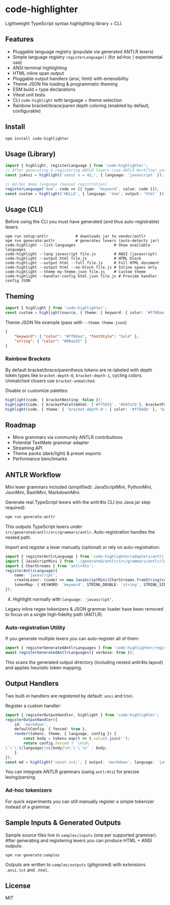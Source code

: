 # code-highlighter

Lightweight TypeScript syntax highlighting library + CLI.

## Features
- Pluggable language registry (populate via generated ANTLR lexers)
- Simple language registry `registerLanguage()` (for ad‑hoc / experimental use)
- ANSI terminal highlighting
- HTML inline span output
- Pluggable output handlers (ansi, html) with extensibility
- Theme JSON file loading & programmatic theming
- ESM build + type declarations
- Vitest unit tests
- CLI `code-highlight` with language + theme selection
- Rainbow bracket/brace/paren depth coloring (enabled by default, configurable)

## Install
```
npm install code-highlighter
```

## Usage (Library)
```ts
import { highlight, registerLanguage } from 'code-highlighter';
// After generating & registering ANTLR lexers (see ANTLR Workflow) you can highlight:
const jsAnsi = highlight('const x = 42;', { language: 'javascript' });

// Ad-hoc demo language (manual registration)
registerLanguage('dum', code => [{ type: 'keyword', value: code }]);
const custom = highlight('HELLO', { language: 'dum', output: 'html' });
```

## Usage (CLI)
Before using the CLI you must have generated (and thus auto-registrable) lexers.

```
npm run setup:antlr            # downloads jar to vendor/antlr
npm run generate:antlr         # generates lexers (auto-detects jar)
code-highlight --list-languages                 # Show available languages
code-highlight --lang javascript file.js        # ANSI (javascript)
code-highlight --output html file.js            # HTML block
code-highlight --output html --full file.js     # Full HTML document
code-highlight --output html --no-block file.js # Inline spans only
code-highlight --theme my-theme.json file.js    # Custom theme
code-highlight --handler-config html.json file.js # Provide handler config JSON
```

## Theming
```ts
import { highlight } from 'code-highlighter';
const custom = highlight(source, { theme: { keyword: { color: '#ff00aa', fontStyle: 'bold' } } });
```

Theme JSON file example (pass with `--theme theme.json`):
```json
{
	"keyword": { "color": "#ff00aa", "fontStyle": "bold" },
	"string": { "color": "#00aa55" }
}
```

### Rainbow Brackets
By default bracket/brace/parenthesis tokens are re-labeled with depth token types like `bracket-depth-0`, `bracket-depth-1`, cycling colors. Unmatched closers use `bracket-unmatched`.

Disable or customize palettes:
```ts
highlight(code, { bracketNesting: false });
highlight(code, { bracketPaletteHtml: ['#ff5555', '#50fa7b'], bracketPaletteAnsi: ['\u001b[91m','\u001b[92m'] });
highlight(code, { theme: { 'bracket-depth-0': { color: '#ff6b6b' }, 'bracket-unmatched': { color: '#ff0000', fontStyle: 'bold' } } });
```

## Roadmap
- More grammars via community ANTLR contributions
- Potential TextMate grammar adapter
- Streaming API
- Theme packs (dark/light) & preset exports
- Performance benchmarks

## ANTLR Workflow
Mini lexer grammars included (simplified): JavaScriptMini, PythonMini, JsonMini, BashMini, MarkdownMini.

Generate real TypeScript lexers with the antlr4ts CLI (no Java jar step required):
```bash
npm run generate:antlr
```
This outputs TypeScript lexers under `src/generated/antlr/src/grammars/antlr`. Auto-registration handles the nested path.

Import and register a lexer manually (optional) or rely on auto-registration:
```ts
import { registerAntlrLanguage } from 'code-highlighter/adapters/antlr';
import { JavaScriptMini } from './generated/antlr/src/grammars/antlr/JavaScriptMini';
import { CharStreams } from 'antlr4ts';
registerAntlrLanguage({
	name: 'javascript',
	createLexer: (code) => new JavaScriptMini(CharStreams.fromString(code)),
	tokenMap: { KEYWORD: 'keyword', STRING_DOUBLE: 'string', STRING_SINGLE: 'string', TEMPLATE: 'string', NUMBER: 'number', COMMENT_LINE: 'comment', COMMENT_BLOCK: 'comment', WS: 'whitespace', PUNCT: 'punctuation', IDENTIFIER: 'identifier' }
});
```
4. Highlight normally with `language: 'javascript'`.

Legacy inline regex tokenizers & JSON grammar loader have been removed to focus on a single high‑fidelity path (ANTLR).

### Auto-registration Utility
If you generate multiple lexers you can auto-register all of them:
```ts
import { registerGeneratedAntlrLanguages } from 'code-highlighter/register-antlr';
await registerGeneratedAntlrLanguages({ verbose: true });
```
This scans the generated output directory (including nested antlr4ts layout) and applies heuristic token mapping.
## Output Handlers
Two built-in handlers are registered by default: `ansi` and `html`.

Register a custom handler:
```ts
import { registerOutputHandler, highlight } from 'code-highlighter';
registerOutputHandler({
	id: 'markdown',
	defaultConfig: { fenced: true },
	render(tokens, theme, { language, config }) {
		const body = tokens.map(t => t.value).join('');
		return config.fenced ? `\n\n\
\`\`\`${language}\n${body}\n\`\`\`\n` : body;
	}
});
const md = highlight('const x=1;', { output: 'markdown', language: 'javascript', handlerConfig: { fenced: false } });
```
You can integrate ANTLR grammars (using `antlr4ts`) for precise lexing/parsing.

### Ad‑hoc tokenizers
For quick experiments you can still manually register a simple tokenizer instead of a grammar.

## Sample Inputs & Generated Outputs
Sample source files live in `samples/inputs` (one per supported grammar). After generating and registering lexers you can produce HTML + ANSI outputs:

```
npm run generate:samples
```

Outputs are written to `samples/outputs` (gitignored) with extensions `.ansi.txt` and `.html`.

## License
MIT
